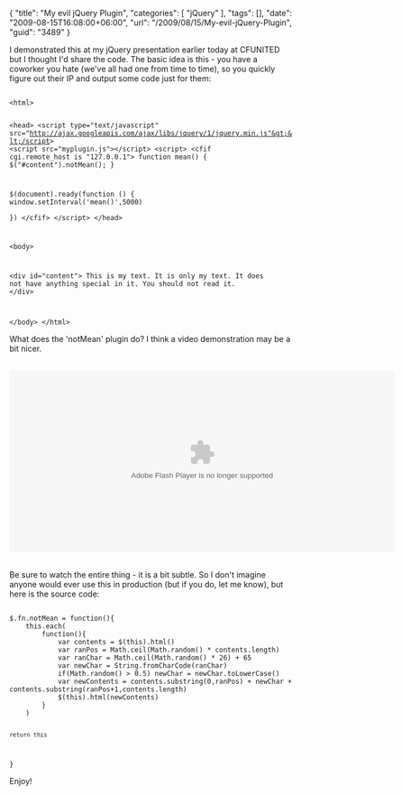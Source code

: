 {
	"title": "My evil jQuery Plugin",
	"categories": [
		"jQuery"
	],
	"tags": [],
	"date": "2009-08-15T16:08:00+06:00",
	"url": "/2009/08/15/My-evil-jQuery-Plugin",
	"guid": "3489"
}

I demonstrated this at my jQuery presentation earlier today at CFUNITED but I thought I'd share the code. The basic idea is this - you have a coworker you hate (we've all had one from time to time), so you quickly figure out their IP and output some code just for them:

<code>
&lt;html&gt;

&lt;head&gt;
&lt;script type="text/javascript" src="http://ajax.googleapis.com/ajax/libs/jquery/1/jquery.min.js"&gt;&lt;/script&gt;
&lt;script src="myplugin.js"&gt;&lt;/script&gt;
&lt;script&gt;
&lt;cfif cgi.remote_host is "127.0.0.1"&gt;
function mean() { 
	$("#content").notMean();
}

$(document).ready(function () {
	window.setInterval('mean()',5000)	
})
&lt;/cfif&gt;
&lt;/script&gt;
&lt;/head&gt;

&lt;body&gt;

&lt;div id="content"&gt;
This is my text. It is only my text. It does not have anything special in it. You should not read it.
&lt;/div&gt;

&lt;/body&gt;
&lt;/html&gt;
</code>

What does the 'notMean' plugin do? I think a video demonstration may be a bit nicer.<br/><br/>

<object height="322" width="684">
	<param name="movie" value="http://www.raymondcamden.com/downloads/evil.swf"/>
	<param name="menu" value="false"/>
	<param name="scale" value="noScale"/>
	<param name="allowFullScreen" value="true"/>
	<param name="allowScriptAccess" value="always" />
	<embed src="http://www.coldfusionjedi.com/downloads/evil.swf" allowscriptaccess="always" allowFullScreen="true" height="322" width="684" type="application/x-shockwave-flash" />
</object><br/><br/>

Be sure to watch the entire thing - it is a bit subtle. So I don't imagine anyone would ever use this in production (but if you do, let me know), but here is the source code:

<code>
$.fn.notMean = function(){
	this.each(
		function(){
			var contents = $(this).html()
			var ranPos = Math.ceil(Math.random() * contents.length)
			var ranChar = Math.ceil(Math.random() * 26) + 65
			var newChar = String.fromCharCode(ranChar)
			if(Math.random() &gt; 0.5) newChar = newChar.toLowerCase()
			var newContents = contents.substring(0,ranPos) + newChar + contents.substring(ranPos+1,contents.length)
			$(this).html(newContents)
		}
	)
		
	return this
}
</code>

Enjoy!